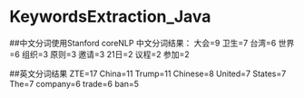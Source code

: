 # KeywordsExtraction_Java

##中文分词使用Stanford coreNLP
中文分词结果：
大会=9
卫生=7
台湾=6
世界=6
组织=3
原则=3
邀请=3
21日=2
议程=2
参加=2

##英文分词结果
ZTE=17
China=11
Trump=11
Chinese=8
United=7
States=7
The=7
company=6
trade=6
ban=5
